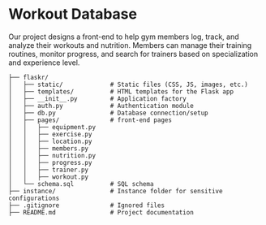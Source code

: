 # Workout Database
Our project designs a front-end to help gym members log, track, and analyze their workouts and nutrition. Members can manage their training routines, monitor progress, and search for trainers based on specialization and experience level.
```COMS4111Project1/
├── flaskr/                 
│   ├── static/             # Static files (CSS, JS, images, etc.)
│   ├── templates/          # HTML templates for the Flask app
│   ├── __init__.py         # Application factory
│   ├── auth.py             # Authentication module
│   ├── db.py               # Database connection/setup
│   ├── pages/              # front-end pages               
│   │   ├── equipment.py
│   │   ├── exercise.py
│   │   ├── location.py
│   │   ├── members.py
│   │   ├── nutrition.py
│   │   ├── progress.py
│   │   ├── trainer.py
│   │   ├── workout.py
│   └── schema.sql          # SQL schema
├── instance/               # Instance folder for sensitive configurations
├── .gitignore              # Ignored files
├── README.md               # Project documentation
```
